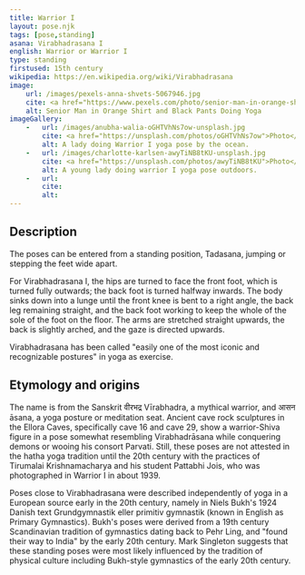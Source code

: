```yaml
---
title: Warrior I
layout: pose.njk
tags: [pose,standing]
asana: Virabhadrasana I
english: Warrior or Warrior I
type: standing
firstused: 15th century
wikipedia: https://en.wikipedia.org/wiki/Virabhadrasana
image:
    url: /images/pexels-anna-shvets-5067946.jpg
    cite: <a href="https://www.pexels.com/photo/senior-man-in-orange-shirt-and-black-pants-doing-yoga-5067946/">Photo</a> by <a href="pexels.com/@shvetsa?utm_content=attributionCopyText&utm_medium=referral&utm_source=pexels">Anna Shvets</a> from Pexels
    alt: Senior Man in Orange Shirt and Black Pants Doing Yoga
imageGallery:
    -   url: /images/anubha-walia-oGHTVhNs7ow-unsplash.jpg
        cite: <a href="https://unsplash.com/photos/oGHTVhNs7ow">Photo</a> by <a href="https://unsplash.com/@anubhawalia">Anubha Walia</a> from Unsplash
        alt: A lady doing Warrior I yoga pose by the ocean.
    -   url: /images/charlotte-karlsen-awyTiNB8tKU-unsplash.jpg
        cite: <a href="https://unsplash.com/photos/awyTiNB8tKU">Photo</a> by <a href="https://unsplash.com/@charlottemsk">Charlotte K</a> from Unsplash
        alt: A young lady doing warrior I yoga pose outdoors.
    -   url: 
        cite:
        alt: 
---
```


## Description
The poses can be entered from a standing position, Tadasana, jumping or stepping the feet wide apart. 

For Virabhadrasana I, the hips are turned to face the front foot, which is turned fully outwards; the back foot is turned halfway inwards. The body sinks down into a lunge until the front knee is bent to a right angle, the back leg remaining straight, and the back foot working to keep the whole of the sole of the foot on the floor. The arms are stretched straight upwards, the back is slightly arched, and the gaze is directed upwards.

Virabhadrasana has been called "easily one of the most iconic and recognizable postures" in yoga as exercise.


## Etymology and origins
The name is from the Sanskrit वीरभद्र Vīrabhadra, a mythical warrior, and आसन āsana, a yoga posture or meditation seat. Ancient cave rock sculptures in the Ellora Caves, specifically cave 16 and cave 29, show a warrior-Shiva figure in a pose somewhat resembling Virabhadrāsana while conquering demons or wooing his consort Parvati. Still, these poses are not attested in the hatha yoga tradition until the 20th century with the practices of Tirumalai Krishnamacharya and his student Pattabhi Jois, who was photographed in Warrior I in about 1939.

Poses close to Virabhadrasana were described independently of yoga in a European source early in the 20th century, namely in Niels Bukh's 1924 Danish text Grundgymnastik eller primitiv gymnastik (known in English as Primary Gymnastics). Bukh's poses were derived from a 19th century Scandinavian tradition of gymnastics dating back to Pehr Ling, and "found their way to India" by the early 20th century. Mark Singleton suggests that these standing poses were most likely influenced by the tradition of physical culture including Bukh-style gymnastics of the early 20th century.